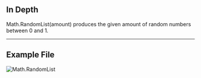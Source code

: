## In Depth
Math.RandomList(amount) produces the given amount of random numbers between 0 and 1.
___
## Example File

![Math.RandomList](./DSCore.Math.RandomList(amount)_img.png)
